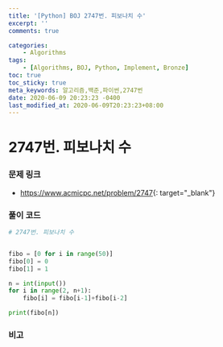 ```yaml
---
title: '[Python] BOJ 2747번. 피보나치 수'
excerpt: ''
comments: true

categories:
    - Algorithms
tags:
    - [Algorithms, BOJ, Python, Implement, Bronze]
toc: true
toc_sticky: true
meta_keywords: 알고리즘,백준,파이썬,2747번
date: 2020-06-09 20:23:23 -0400
last_modified_at: 2020-06-09T20:23:23+08:00
---
```


# 2747번. 피보나치 수

### 문제 링크

-   <https://www.acmicpc.net/problem/2747>{: target="\_blank"}

### 풀이 코드

```python
# 2747번. 피보나치 수


fibo = [0 for i in range(50)]
fibo[0] = 0
fibo[1] = 1

n = int(input())
for i in range(2, n+1):
    fibo[i] = fibo[i-1]+fibo[i-2]

print(fibo[n])
```

### 비고
